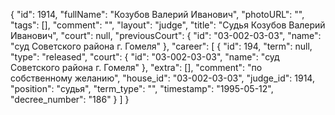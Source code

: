 {
    "id": 1914,
    "fullName": "Козубов Валерий Иванович",
    "photoURL": "",
    "tags": [],
    "comment": "",
    "layout": "judge",
    "title": "Судья Козубов Валерий Иванович",
    "court": null,
    "previousCourt": {
        "id": "03-002-03-03",
        "name": "суд Советского района г. Гомеля"
    },
    "career": [
        {
            "id": 194,
            "term": null,
            "type": "released",
            "court": {
                "id": "03-002-03-03",
                "name": "суд Советского района г. Гомеля"
            },
            "extra": [],
            "comment": "по собственному желанию",
            "house_id": "03-002-03-03",
            "judge_id": 1914,
            "position": "судья",
            "term_type": "",
            "timestamp": "1995-05-12",
            "decree_number": "186"
        }
    ]
}